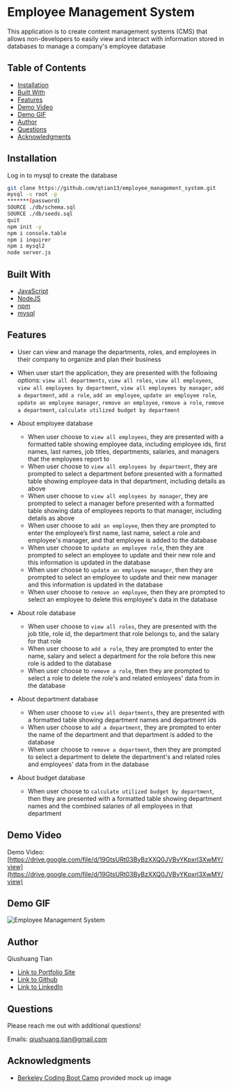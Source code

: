 # Employee Management System
This application is to create content management systems (CMS) that allows non-developers to easily view and interact with information stored in databases to manage a company's employee database

## Table of Contents
* [Installation](#installation)
* [Built With](#built-with)
* [Features](#features)
* [Demo Video](#demo-video)
* [Demo GIF](#demo-gif)
* [Author](#author)
* [Questions](#questions)
* [Acknowledgments](#acknowledgments)

## Installation
Log in to mysql to create the database
```bash
git clone https://github.com/qtian13/employee_management_system.git
mysql -u root -p
*******(password)
SOURCE ./db/schema.sql
SOURCE ./db/seeds.sql
quit
npm init -y
npm i console.table
npm i inquirer
npm i mysql2
node server.js
```
## Built With
* [JavaScript](https://www.javascript.com/)
* [NodeJS](https://nodejs.org/en/)
* [npm](https://www.npmjs.com/)
* [mysql](https://www.mysql.com/)

## Features
* User can view and manage the departments, roles, and employees in their company to organize and plan their business
* When user start the application, they are presented with the following options: `view all departments`, `view all roles`, `view all employees`, `view all employees by department`, `view all employees by manager`, `add a department`, `add a role`, `add an employee`, `update an employee role`, `update an employee manager`, `remove an employee`, `remove a role`, `remove a department`, `calculate utilized budget by department`

* About employee database
    * When user choose to `view all employees`, they are presented with a formatted table showing employee data, including employee ids, first names, last names, job titles, departments, salaries, and managers that the employees report to
    * When user choose to `view all employees by department`, they are prompted to select a department before presented with a formatted table showing employee data in that department, including details as above
    * When user choose to `view all employees by manager`, they are prompted to select a manager before presented with a formatted table showing data of employees reports to that manager, including details as above
    * When user choose to `add an employee`, then they are prompted to enter the employee’s first name, last name, select a role and employee's manager, and that employee is added to the database
    * When user choose to `update an employee role`, then they are prompted to select an employee to update and their new role and this information is updated in the database 
    * When user choose to `update an employee manager`, then they are prompted to select an employee to update and their new manager and this information is updated in the database
    * When user choose to `remove an employee`, then they are prompted to select an employee to delete this employee's data in the database
* About role database
    * When user choose to `view all roles`, they are presented with the job title, role id, the department that role belongs to, and the salary for that role
    * When user choose to `add a role`, they are prompted to enter the name, salary and select a department for the role before this new role is added to the database
    * When user choose to `remove a role`, then they are prompted to select a role to delete the role's and related emloyees' data from in the database
* About department database
    * When user choose to `view all departments`, they are presented with a formatted table showing department names and department ids
    * When user choose to `add a department`, they are prompted to enter the name of the department and that department is added to the database
    * When user choose to `remove a department`, then they are prompted to select a department to delete the department's and related roles and employees' data from in the database
* About budget database
    * When user choose to `calculate utilized budget by department`, then they are presented with a formatted table showing department names and the combined salaries of all employees in that department


## Demo Video
Demo Video: [https://drive.google.com/file/d/19GtsURt03ByBzXXQ0JVBvYKpxrl3XwMY/view](https://drive.google.com/file/d/19GtsURt03ByBzXXQ0JVBvYKpxrl3XwMY/view)

## Demo GIF
![Employee Management System](assets/images/demo.gif)

## Author
Qiushuang Tian
- [Link to Portfolio Site](https://qtian13.github.io/myPortfolio/)
- [Link to Github](https://github.com/qtian13)
- [Link to LinkedIn](https://www.linkedin.com/in/qiushuang-tian-a9754248/)

## Questions
Please reach me out with additional questions!

Emails: qiushuang.tian@gmail.com

## Acknowledgments
- [Berkeley Coding Boot Camp](https://bootcamp.berkeley.edu/coding/) provided mock up image






